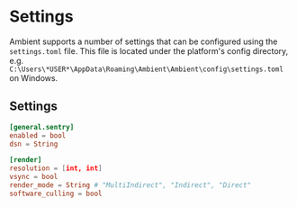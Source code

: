 # Settings

Ambient supports a number of settings that can be configured using the `settings.toml` file. This file is located under the platform's config directory, e.g. `C:\Users\*USER*\AppData\Roaming\Ambient\Ambient\config\settings.toml` on Windows.

## Settings

```toml
[general.sentry]
enabled = bool
dsn = String

[render]
resolution = [int, int]
vsync = bool
render_mode = String # "MultiIndirect", "Indirect", "Direct"
software_culling = bool
```